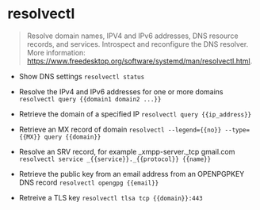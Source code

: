 # resolvectl
> Resolve domain names, IPV4 and IPv6 addresses, DNS resource records, and services.
> Introspect and reconfigure the DNS resolver.
> More information: <https://www.freedesktop.org/software/systemd/man/resolvectl.html>.

- Show DNS settings
`resolvectl status`

- Resolve the IPv4 and IPv6 addresses for one or more domains
`resolvectl query {{domain1 domain2 ...}}`

- Retrieve the domain of a specified IP
`resolvectl query {{ip_address}}`

- Retrieve an MX record of domain
`resolvectl --legend={{no}} --type={{MX}} query {{domain}}`

- Resolve an SRV record, for example _xmpp-server._tcp gmail.com
`resolvectl service _{{service}}._{{protocol}} {{name}}`

- Retrieve the public key from an email address from an OPENPGPKEY DNS record
`resolvectl opengpg {{email}}`

- Retreive a TLS key
`resolvectl tlsa tcp {{domain}}:443`
